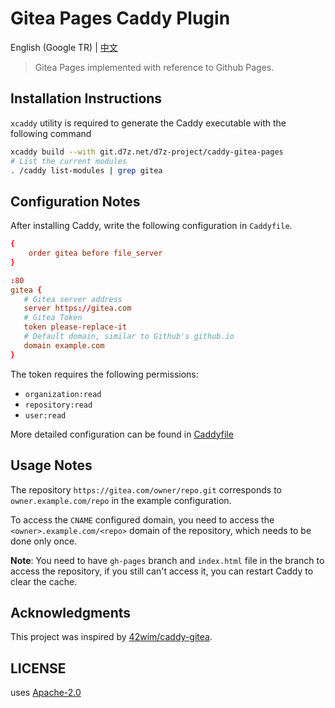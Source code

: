 # Gitea Pages Caddy Plugin

English (Google TR) | [中文](./README.md)

> Gitea Pages implemented with reference to Github Pages.

## Installation Instructions

`xcaddy` utility is required to generate the Caddy executable with the following command

```bash
xcaddy build --with git.d7z.net/d7z-project/caddy-gitea-pages
# List the current modules
. /caddy list-modules | grep gitea
```

## Configuration Notes

After installing Caddy, write the following configuration in ``Caddyfile``.

```conf
{
    order gitea before file_server
}

:80
gitea {
   # Gitea server address
   server https://gitea.com
   # Gitea Token
   token please-replace-it
   # Default domain, similar to Github's github.io
   domain example.com
}

```

The token requires the following permissions:

- `organization:read`
- `repository:read`
- `user:read`

More detailed configuration can be found in [Caddyfile](./Caddyfile)


## Usage Notes

The repository `https://gitea.com/owner/repo.git` corresponds to `owner.example.com/repo` in the example configuration.

To access the `CNAME` configured domain, you need to access the `<owner>.example.com/<repo>` domain of the repository, which needs to be done only once.

**Note**: You need to have `gh-pages` branch and `index.html` file in the branch to access the repository, if you still can't access it, you can restart Caddy to clear the cache.

## Acknowledgments

This project was inspired by [42wim/caddy-gitea](https://github.com/42wim/caddy-gitea).

## LICENSE

uses [Apache-2.0](./LICENSE)
